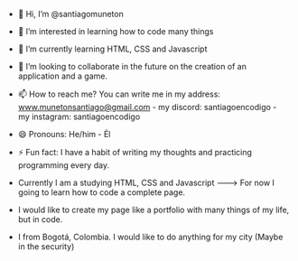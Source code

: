 - 👋 Hi, I’m @santiagomuneton
- 👀 I’m interested in learning how to code many things
- 🌱 I’m currently learning HTML, CSS and Javascript
- 💞️ I’m looking to collaborate in the future on the creation of an application and a game.
- 📫 How to reach me? You can write me in my address: www.munetonsantiago@gmail.com - my discord: santiagoencodigo - my instagram: santiagoencodigo
                                           
- 😄 Pronouns: He/him - Él
- ⚡ Fun fact: I have a habit of writing my thoughts and practicing programming every day.

- Currently I am a studying HTML, CSS and Javascript ---> For now I going to learn how to code a complete page.
- I would like to create my page like a portfolio with many things of my life, but in code.

- I from Bogotá, Colombia. I would like to do anything for my city (Maybe in the security)

<!---
santiagomuneton/santiagomuneton is a ✨ special ✨ repository because its `README.md` (this file) appears on your GitHub profile.
You can click the Preview link to take a look at your changes.
--->
